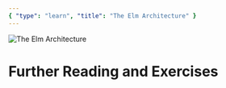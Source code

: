 ```yaml
---
{ "type": "learn", "title": "The Elm Architecture" }
---
```


![The Elm Architecture](/images/architecture.jpg)

<ellie id="3xfc59cYsd6a1" />

# Further Reading and Exercises

<resources>
<resource title="Architecture section of The Official Elm Guide" url="https://guide.elm-lang.org/architecture/" icon="Article" />
<resource title="Add a -1 button to the Ellie example" url="https://ellie-app.com/3xfc59cYsd6a1" icon="Exercise" />
</resources>
